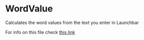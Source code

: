 WordValue
=========

Calculates the word values from the text you enter in Launchbar

For info on this file check [this link](http://www.bytedash.com/launchbar/)
